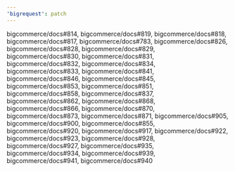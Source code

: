```yaml
---
'bigrequest': patch
---
```

bigcommerce/docs#814, bigcommerce/docs#819, bigcommerce/docs#818, bigcommerce/docs#817, bigcommerce/docs#783, bigcommerce/docs#826, bigcommerce/docs#828, bigcommerce/docs#829, bigcommerce/docs#830, bigcommerce/docs#831, bigcommerce/docs#832, bigcommerce/docs#834, bigcommerce/docs#833, bigcommerce/docs#841, bigcommerce/docs#846, bigcommerce/docs#845, bigcommerce/docs#853, bigcommerce/docs#851, bigcommerce/docs#858, bigcommerce/docs#837, bigcommerce/docs#862, bigcommerce/docs#868, bigcommerce/docs#866, bigcommerce/docs#870, bigcommerce/docs#873, bigcommerce/docs#871, bigcommerce/docs#905, bigcommerce/docs#900, bigcommerce/docs#855, bigcommerce/docs#920, bigcommerce/docs#917, bigcommerce/docs#922, bigcommerce/docs#923, bigcommerce/docs#928, bigcommerce/docs#927, bigcommerce/docs#935, bigcommerce/docs#934, bigcommerce/docs#939, bigcommerce/docs#941, bigcommerce/docs#940
